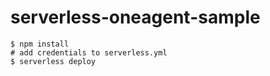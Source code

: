 # serverless-oneagent-sample
```
$ npm install
# add credentials to serverless.yml
$ serverless deploy
